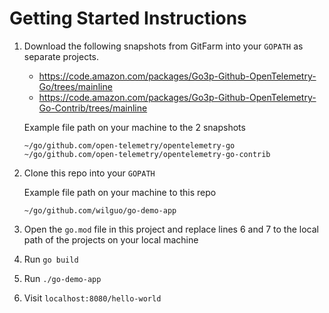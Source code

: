 # Getting Started Instructions

1. Download the following snapshots from GitFarm into your `GOPATH` as separate projects. 
    * https://code.amazon.com/packages/Go3p-Github-OpenTelemetry-Go/trees/mainline
    * https://code.amazon.com/packages/Go3p-Github-OpenTelemetry-Go-Contrib/trees/mainline

    Example file path on your machine to the 2 snapshots
    ```
    ~/go/github.com/open-telemetry/opentelemetry-go
    ~/go/github.com/open-telemetry/opentelemetry-go-contrib
    ```

2. Clone this repo into your `GOPATH`

    Example file path on your machine to this repo
    ```
    ~/go/github.com/wilguo/go-demo-app
    ```
   
3. Open the `go.mod` file in this project and replace lines 6 and 7 to the local path of the projects on your local machine

4. Run `go build`

5. Run `./go-demo-app`

6. Visit `localhost:8080/hello-world`